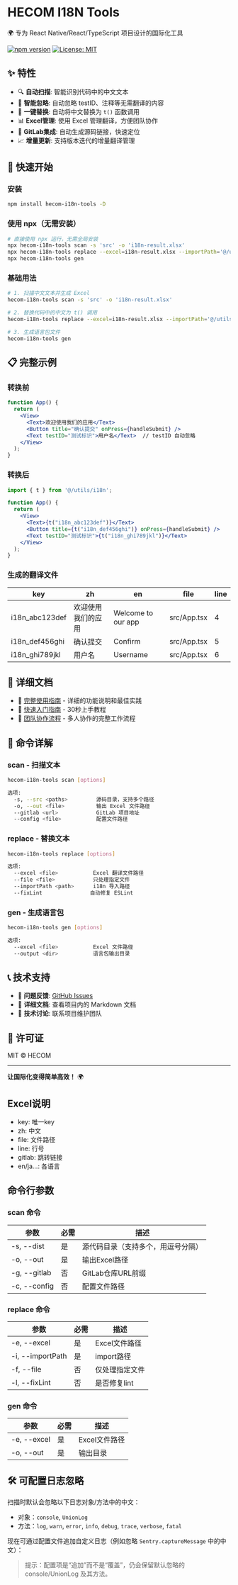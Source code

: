 # HECOM I18N Tools

🌍 专为 React Native/React/TypeScript 项目设计的国际化工具

[![npm version](https://img.shields.io/npm/v/hecom-i18n-tools.svg)](https://www.npmjs.com/package/hecom-i18n-tools)
[![License: MIT](https://img.shields.io/badge/License-MIT-yellow.svg)](https://opensource.org/licenses/MIT)

## ✨ 特性

- 🔍 **自动扫描**: 智能识别代码中的中文文本
- 🚫 **智能忽略**: 自动忽略 testID、注释等无需翻译的内容  
- 🔄 **一键替换**: 自动将中文替换为 `t()` 函数调用
- 📊 **Excel管理**: 使用 Excel 管理翻译，方便团队协作
- 🔗 **GitLab集成**: 自动生成源码链接，快速定位
- 📈 **增量更新**: 支持版本迭代的增量翻译管理

## 🚀 快速开始

### 安装
```bash
npm install hecom-i18n-tools -D
```

### 使用 npx（无需安装）
```bash
# 直接使用 npx 运行，无需全局安装
npx hecom-i18n-tools scan -s 'src' -o 'i18n-result.xlsx'
npx hecom-i18n-tools replace --excel=i18n-result.xlsx --importPath='@/utils/i18n'
npx hecom-i18n-tools gen
```

### 基础用法
```bash
# 1. 扫描中文文本并生成 Excel
hecom-i18n-tools scan -s 'src' -o 'i18n-result.xlsx'

# 2. 替换代码中的中文为 t() 调用
hecom-i18n-tools replace --excel=i18n-result.xlsx --importPath='@/utils/i18n'

# 3. 生成语言包文件
hecom-i18n-tools gen
```

## 📋 完整示例

### 转换前
```jsx
function App() {
  return (
    <View>
      <Text>欢迎使用我们的应用</Text>
      <Button title="确认提交" onPress={handleSubmit} />
      <Text testID="测试标识">用户名</Text>  // testID 自动忽略
    </View>
  );
}
```

### 转换后  
```jsx
import { t } from '@/utils/i18n';

function App() {
  return (
    <View>
      <Text>{t("i18n_abc123def")}</Text>
      <Button title={t("i18n_def456ghi")} onPress={handleSubmit} />
      <Text testID="测试标识">{t("i18n_ghi789jkl")}</Text>
    </View>
  );
}
```

### 生成的翻译文件
| key | zh | en | file | line |
|-----|----|----|------|------|
| i18n_abc123def | 欢迎使用我们的应用 | Welcome to our app | src/App.tsx | 4 |
| i18n_def456ghi | 确认提交 | Confirm | src/App.tsx | 5 |
| i18n_ghi789jkl | 用户名 | Username | src/App.tsx | 6 |

## 📖 详细文档

- 📘 [完整使用指南](./USAGE.md) - 详细的功能说明和最佳实践
- 🚀 [快速入门指南](./QUICKSTART.md) - 30秒上手教程
- 👥 [团队协作流程](./WORKFLOW.md) - 多人协作的完整工作流程

## 🔧 命令详解

### scan - 扫描文本
```bash
hecom-i18n-tools scan [options]

选项:
  -s, --src <paths>         源码目录，支持多个路径
  -o, --out <file>          输出 Excel 文件路径  
  --gitlab <url>            GitLab 项目地址
  --config <file>           配置文件路径
```

### replace - 替换文本
```bash
hecom-i18n-tools replace [options]

选项:
  --excel <file>           Excel 翻译文件路径
  --file <file>            只处理指定文件
  --importPath <path>      i18n 导入路径
  --fixLint               自动修复 ESLint
```

### gen - 生成语言包
```bash
hecom-i18n-tools gen [options]

选项:
  --excel <file>           Excel 文件路径
  --output <dir>           语言包输出目录
```

## 📞 技术支持

- 🐛 **问题反馈**: [GitHub Issues](https://github.com/hecom-rn/i18n-tools/issues)
- 📖 **详细文档**: 查看项目内的 Markdown 文档
- 💬 **技术讨论**: 联系项目维护团队

## 📄 许可证

MIT © HECOM

---

**让国际化变得简单高效！** 🌍


## Excel说明
- key: 唯一key
- zh: 中文
- file: 文件路径
- line: 行号
- gitlab: 跳转链接
- en/ja...: 各语言



## 命令行参数

### scan 命令

| 参数 | 必需 | 描述 |
|------|------|------|
| -s, --dist | 是 | 源代码目录（支持多个，用逗号分隔） |
| -o, --out | 是 | 输出Excel路径 |
| -g, --gitlab | 否 | GitLab仓库URL前缀 |
| -c, --config | 否 | 配置文件路径 |

### replace 命令

| 参数 | 必需 | 描述 |
|------|------|------|
| -e, --excel | 是 | Excel文件路径 |
| -i, --importPath | 是 | import路径 |
| -f, --file | 否 | 仅处理指定文件 |
| -l, --fixLint | 否 | 是否修复lint |

### gen 命令

| 参数 | 必需 | 描述 |
|------|------|------|
| -e, --excel | 是 | Excel文件路径 |
| -o, --out | 是 | 输出目录 |

## 🛠 可配置日志忽略

扫描时默认会忽略以下日志对象/方法中的中文：

- 对象：`console`, `UnionLog`
- 方法：`log`, `warn`, `error`, `info`, `debug`, `trace`, `verbose`, `fatal`

现在可通过配置文件追加自定义日志（例如忽略 `Sentry.captureMessage` 中的中文）：


> 提示：配置项是“追加”而不是“覆盖”，仍会保留默认忽略的 console/UnionLog 及其方法。
